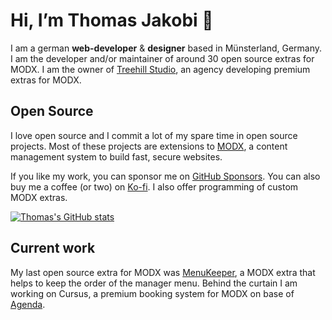 # Hi, I’m Thomas Jakobi 👋

I am a german **web-developer** & **designer** based in Münsterland, Germany. I am the developer and/or maintainer of around 30 open source extras for MODX. I am the owner of [Treehill Studio](https://treehillstudio.com), an agency developing premium extras for MODX.

## Open Source

I love open source and I commit a lot of my spare time in open source projects. Most of these projects are extensions to [MODX](https://github.com/modxcms), a content management system to build fast, secure websites. 

If you like my work, you can sponsor me on [GitHub Sponsors](https://github.com/sponsors/Jako). You can also buy me a coffee (or two) on [Ko-fi](https://ko-fi.com/treehillstudio). I also offer programming of custom MODX extras.

[![Thomas's GitHub stats](https://github-readme-stats.vercel.app/api?username=Jako&show_icons=true&include_all_commits=1)](https://github.com/anuraghazra/github-readme-stats)

## Current work

My last open source extra for MODX was [MenuKeeper](https://github.com/Jako/MenuKeeper), a MODX extra that helps to keep the order of the manager menu. Behind the curtain I am working on Cursus, a premium booking system for MODX on base of [Agenda](https://modmore.com/agenda/).
